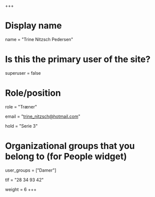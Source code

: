 +++
# Display name
name = "Trine Nitzsch Pedersen"

# Is this the primary user of the site?
superuser = false

# Role/position
role = "Træner"

email = "trine_nitzsch@hotmail.com"

hold = "Serie 3"

# Organizational groups that you belong to (for People widget)
user_groups = ["Damer"]

tlf = "28 34 93 42"

weight = 6
+++
